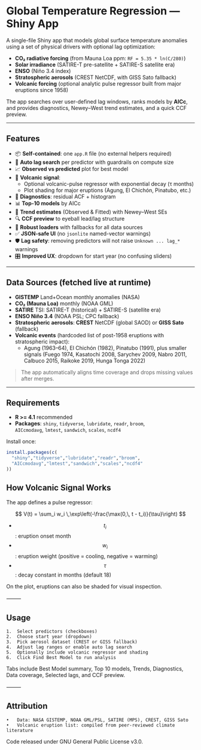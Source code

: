 # Global Temperature Regression — Shiny App

A single-file Shiny app that models global surface temperature anomalies using a set of physical drivers with optional lag optimization:

- **CO₂ radiative forcing** (from Mauna Loa ppm: `RF = 5.35 * ln(C/280)`)
- **Solar irradiance** (SATIRE-T pre-satellite + SATIRE-S satellite era)
- **ENSO** (Niño 3.4 index)
- **Stratospheric aerosols** (CREST NetCDF, with GISS Sato fallback)
- **Volcanic forcing** (optional analytic pulse regressor built from major eruptions since 1958)

The app searches over user-defined lag windows, ranks models by **AICc**, and provides diagnostics, Newey–West trend estimates, and a quick CCF preview.

---

## Features

- 📦 **Self-contained**: one `app.R` file (no external helpers required)
- 🔁 **Auto lag search** per predictor with guardrails on compute size
- 📈 **Observed vs predicted** plot for best model
- 🌋 **Volcanic signal**:
  - Optional volcanic-pulse regressor with exponential decay (τ months)
  - Plot shading for major eruptions (Agung, El Chichón, Pinatubo, etc.)
- 🧪 **Diagnostics**: residual ACF + histogram
- 📊 **Top-10 models** by AICc
- 📐 **Trend estimates** (Observed & Fitted) with Newey–West SEs
- 🔍 **CCF preview** to eyeball lead/lag structure
- 🧰 **Robust loaders** with fallbacks for all data sources
- ✅ **JSON-safe UI** (no `jsonlite` named-vector warnings)
- 🛡️ **Lag safety**: removing predictors will not raise `Unknown ... lag_*` warnings
- 🎛️ **Improved UX**: dropdown for start year (no confusing sliders)

---

## Data Sources (fetched live at runtime)

- **GISTEMP** Land+Ocean monthly anomalies (NASA)
- **CO₂ (Mauna Loa)** monthly (NOAA GML)
- **SATIRE** TSI: SATIRE-T (historical) + SATIRE-S (satellite era)
- **ENSO Niño 3.4** (NOAA PSL; CPC fallback)
- **Stratospheric aerosols**: **CREST** NetCDF (global SAOD) or **GISS Sato** (fallback)
- **Volcanic events** (hardcoded list of post-1958 eruptions with stratospheric impact):
  - Agung (1963–64), El Chichón (1982), Pinatubo (1991), plus smaller signals (Fuego 1974, Kasatochi 2008, Sarychev 2009, Nabro 2011, Calbuco 2015, Raikoke 2019, Hunga Tonga 2022)

> The app automatically aligns time coverage and drops missing values after merges.

---

## Requirements

- **R >= 4.1** recommended  
- **Packages**: `shiny`, `tidyverse`, `lubridate`, `readr`, `broom`,  
  `AICcmodavg`, `lmtest`, `sandwich`, `scales`, `ncdf4`

Install once:

```r
install.packages(c(
  "shiny","tidyverse","lubridate","readr","broom",
  "AICcmodavg","lmtest","sandwich","scales","ncdf4"
))
```

## How Volcanic Signal Works

The app defines a pulse regressor:

$$
V(t) = \sum_i w_i \,\exp\left(-\frac{\max(0,\, t - t_i)}{\tau}\right)
$$

- $$t_i$$: eruption onset month  
- $$w_i$$: eruption weight (positive = cooling, negative = warming)  
- $$τ$$: decay constant in months (default 18)  

On the plot, eruptions can also be shaded for visual inspection.

⸻

## Usage
	1.	Select predictors (checkboxes)
	2.	Choose start year (dropdown)
	3.	Pick aerosol dataset (CREST or GISS fallback)
	4.	Adjust lag ranges or enable auto lag search
	5.	Optionally include volcanic regressor and shading
	6.	Click Find Best Model to run analysis

Tabs include Best Model summary, Top 10 models, Trends, Diagnostics, Data coverage, Selected lags, and CCF preview.

⸻

## Attribution
	•	Data: NASA GISTEMP, NOAA GML/PSL, SATIRE (MPS), CREST, GISS Sato
	•	Volcanic eruption list: compiled from peer-reviewed climate literature

Code released under GNU General Public License v3.0.
